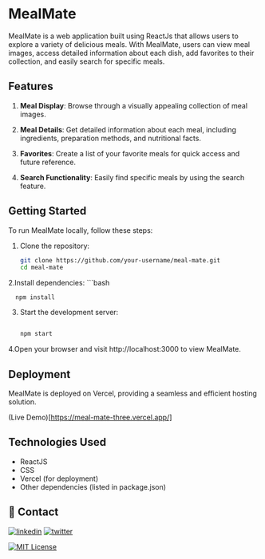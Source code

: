 # MealMate

MealMate is a web application built using ReactJs that allows users to explore a variety of delicious meals. With MealMate, users can view meal images, access detailed information about each dish, add favorites to their collection, and easily search for specific meals.

## Features

1. **Meal Display**: Browse through a visually appealing collection of meal images.

2. **Meal Details**: Get detailed information about each meal, including ingredients, preparation methods, and nutritional facts.

3. **Favorites**: Create a list of your favorite meals for quick access and future reference.

4. **Search Functionality**: Easily find specific meals by using the search feature.

## Getting Started

To run MealMate locally, follow these steps:

1. Clone the repository:
   ```bash
   git clone https://github.com/your-username/meal-mate.git
   cd meal-mate
2.Install dependencies:
    ```bash
      
      npm install
3. Start the development server:
   ```bash

   npm start
4.Open your browser and visit http://localhost:3000 to view MealMate.

## Deployment
MealMate is deployed on Vercel, providing a seamless and efficient hosting solution.

(Live Demo)[https://meal-mate-three.vercel.app/]

## Technologies Used
- ReactJS
- CSS
- Vercel (for deployment)
- Other dependencies (listed in package.json)

## 🔗 Contact
[![linkedin](https://img.shields.io/badge/linkedin-0A66C2?style=for-the-badge&logo=linkedin&logoColor=white)](https://www.linkedin.com/in/shreya-sri-a83a20205/)
[![twitter](https://img.shields.io/badge/twitter-1DA1F2?style=for-the-badge&logo=twitter&logoColor=white)](https://twitter.com/ShreyaS64190849)



[![MIT License](https://img.shields.io/badge/License-MIT-green.svg)](https://choosealicense.com/licenses/mit/)


